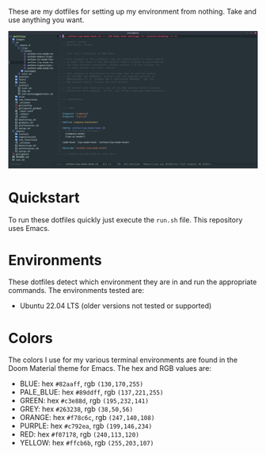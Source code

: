 These are my dotfiles for setting up my environment from nothing. Take and use anything you want.

![screenshot](./images/emacs.png)

# Quickstart

To run these dotfiles quickly just execute the `run.sh` file.  This repository uses Emacs.

# Environments

These dotfiles detect which environment they are in and run the appropriate commands.  The environments tested are:

* Ubuntu 22.04 LTS (older versions not tested or supported)

# Colors

The colors I use for my various terminal environments are found in the Doom Material theme for Emacs.  The hex and RGB values are:

* BLUE: hex `#82aaff`, rgb `(130,170,255)`
* PALE_BLUE: hex `#89ddff`, rgb `(137,221,255)`
* GREEN: hex `#c3e88d`, rgb `(195,232,141)`
* GREY: hex `#263238`, rgb `(38,50,56)`
* ORANGE: hex `#f78c6c`, rgb `(247,140,108)`
* PURPLE: hex `#c792ea`, rgb `(199,146,234)`
* RED: hex `#f07178`, rgb `(240,113,120)`
* YELLOW: hex `#ffcb6b`, rgb `(255,203,107)`
